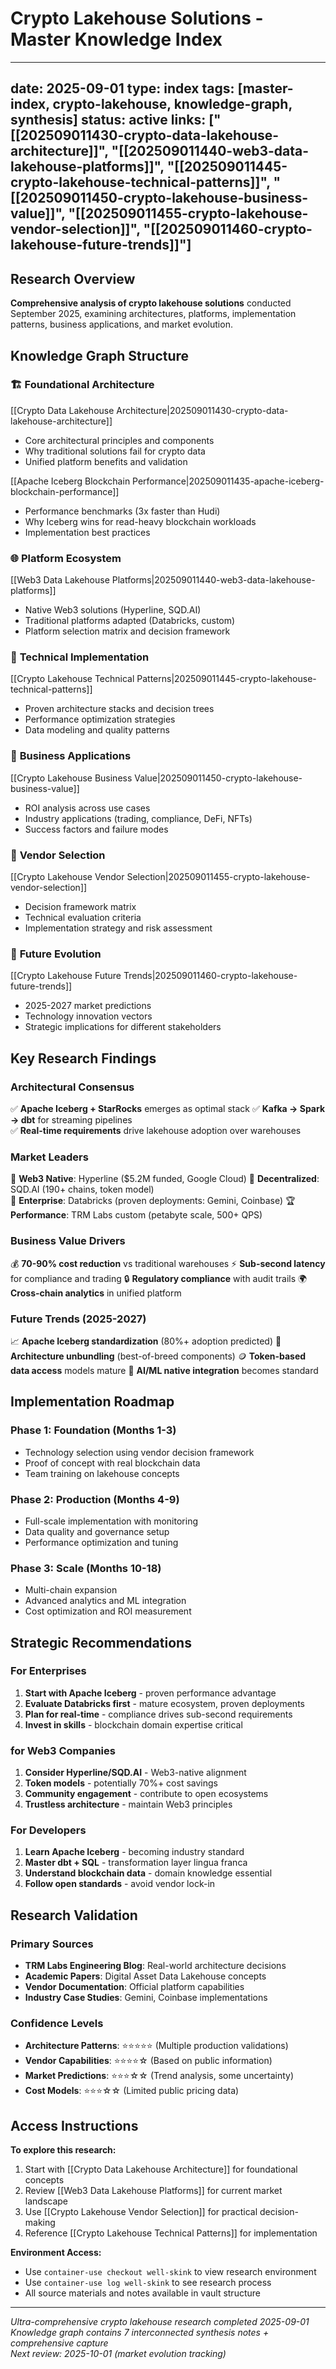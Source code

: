 # Crypto Lakehouse Solutions - Master Knowledge Index

---
date: 2025-09-01
type: index
tags: [master-index, crypto-lakehouse, knowledge-graph, synthesis]
status: active
links: ["[[202509011430-crypto-data-lakehouse-architecture]]", "[[202509011440-web3-data-lakehouse-platforms]]", "[[202509011445-crypto-lakehouse-technical-patterns]]", "[[202509011450-crypto-lakehouse-business-value]]", "[[202509011455-crypto-lakehouse-vendor-selection]]", "[[202509011460-crypto-lakehouse-future-trends]]"]
---

## Research Overview

**Comprehensive analysis of crypto lakehouse solutions** conducted September 2025, examining architectures, platforms, implementation patterns, business applications, and market evolution.

## Knowledge Graph Structure

### 🏗️ **Foundational Architecture**
[[Crypto Data Lakehouse Architecture|202509011430-crypto-data-lakehouse-architecture]]
- Core architectural principles and components
- Why traditional solutions fail for crypto data
- Unified platform benefits and validation

[[Apache Iceberg Blockchain Performance|202509011435-apache-iceberg-blockchain-performance]]  
- Performance benchmarks (3x faster than Hudi)
- Why Iceberg wins for read-heavy blockchain workloads
- Implementation best practices

### 🌐 **Platform Ecosystem**
[[Web3 Data Lakehouse Platforms|202509011440-web3-data-lakehouse-platforms]]
- Native Web3 solutions (Hyperline, SQD.AI)
- Traditional platforms adapted (Databricks, custom)
- Platform selection matrix and decision framework

### 🔧 **Technical Implementation**  
[[Crypto Lakehouse Technical Patterns|202509011445-crypto-lakehouse-technical-patterns]]
- Proven architecture stacks and decision trees  
- Performance optimization strategies
- Data modeling and quality patterns

### 💼 **Business Applications**
[[Crypto Lakehouse Business Value|202509011450-crypto-lakehouse-business-value]]
- ROI analysis across use cases
- Industry applications (trading, compliance, DeFi, NFTs)
- Success factors and failure modes

### 🎯 **Vendor Selection**
[[Crypto Lakehouse Vendor Selection|202509011455-crypto-lakehouse-vendor-selection]]
- Decision framework matrix
- Technical evaluation criteria  
- Implementation strategy and risk assessment

### 🔮 **Future Evolution**
[[Crypto Lakehouse Future Trends|202509011460-crypto-lakehouse-future-trends]]
- 2025-2027 market predictions
- Technology innovation vectors
- Strategic implications for different stakeholders

## Key Research Findings

### **Architectural Consensus**
✅ **Apache Iceberg + StarRocks** emerges as optimal stack
✅ **Kafka → Spark → dbt** for streaming pipelines  
✅ **Real-time requirements** drive lakehouse adoption over warehouses

### **Market Leaders**
🥇 **Web3 Native**: Hyperline ($5.2M funded, Google Cloud)
🥈 **Decentralized**: SQD.AI (190+ chains, token model)  
🥉 **Enterprise**: Databricks (proven deployments: Gemini, Coinbase)
🏆 **Performance**: TRM Labs custom (petabyte scale, 500+ QPS)

### **Business Value Drivers**  
💰 **70-90% cost reduction** vs traditional warehouses
⚡ **Sub-second latency** for compliance and trading
🔒 **Regulatory compliance** with audit trails
🌍 **Cross-chain analytics** in unified platform

### **Future Trends (2025-2027)**
📈 **Apache Iceberg standardization** (80%+ adoption predicted)
🔄 **Architecture unbundling** (best-of-breed components)
🪙 **Token-based data access** models mature
🤖 **AI/ML native integration** becomes standard

## Implementation Roadmap

### **Phase 1: Foundation (Months 1-3)**
- Technology selection using vendor decision framework
- Proof of concept with real blockchain data  
- Team training on lakehouse concepts

### **Phase 2: Production (Months 4-9)**  
- Full-scale implementation with monitoring
- Data quality and governance setup
- Performance optimization and tuning

### **Phase 3: Scale (Months 10-18)**
- Multi-chain expansion  
- Advanced analytics and ML integration
- Cost optimization and ROI measurement

## Strategic Recommendations

### **For Enterprises**
1. **Start with Apache Iceberg** - proven performance advantage
2. **Evaluate Databricks first** - mature ecosystem, proven deployments
3. **Plan for real-time** - compliance drives sub-second requirements
4. **Invest in skills** - blockchain domain expertise critical

### **for Web3 Companies**
1. **Consider Hyperline/SQD.AI** - Web3-native alignment
2. **Token models** - potentially 70%+ cost savings
3. **Community engagement** - contribute to open ecosystems
4. **Trustless architecture** - maintain Web3 principles

### **For Developers**
1. **Learn Apache Iceberg** - becoming industry standard
2. **Master dbt + SQL** - transformation layer lingua franca  
3. **Understand blockchain data** - domain knowledge essential
4. **Follow open standards** - avoid vendor lock-in

## Research Validation

### **Primary Sources**
- **TRM Labs Engineering Blog**: Real-world architecture decisions
- **Academic Papers**: Digital Asset Data Lakehouse concepts  
- **Vendor Documentation**: Official platform capabilities
- **Industry Case Studies**: Gemini, Coinbase implementations

### **Confidence Levels**
- **Architecture Patterns**: ⭐⭐⭐⭐⭐ (Multiple production validations)
- **Vendor Capabilities**: ⭐⭐⭐⭐☆ (Based on public information)  
- **Market Predictions**: ⭐⭐⭐☆☆ (Trend analysis, some uncertainty)
- **Cost Models**: ⭐⭐⭐☆☆ (Limited public pricing data)

## Access Instructions

**To explore this research:**
1. Start with [[Crypto Data Lakehouse Architecture]] for foundational concepts
2. Review [[Web3 Data Lakehouse Platforms]] for current market landscape  
3. Use [[Crypto Lakehouse Vendor Selection]] for practical decision-making
4. Reference [[Crypto Lakehouse Technical Patterns]] for implementation

**Environment Access:**
- Use `container-use checkout well-skink` to view research environment
- Use `container-use log well-skink` to see research process
- All source materials and notes available in vault structure

---

*Ultra-comprehensive crypto lakehouse research completed 2025-09-01*  
*Knowledge graph contains 7 interconnected synthesis notes + comprehensive capture*  
*Next review: 2025-10-01 (market evolution tracking)*